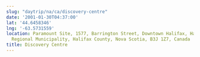 ```yaml
---
slug: "daytrip/na/ca/discovery-centre"
date: '2001-01-30T04:37:00'
lat: '44.6458346'
lng: '-63.5731559'
location: Paramount Site, 1577, Barrington Street, Downtown Halifax, Halifax, Halifax
  Regional Municipality, Halifax County, Nova Scotia, B3J 1Z7, Canada
title: Discovery Centre
---
```



